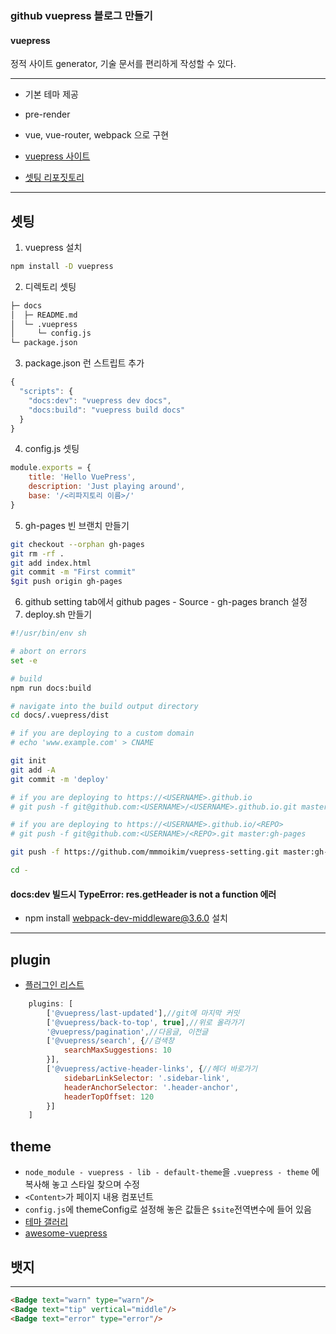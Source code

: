 ### github vuepress 블로그 만들기

#### vuepress

 정적 사이트 generator, 기술 문서를 편리하게 작성할 수 있다.

---

- 기본 테마 제공
- pre-render
- vue, vue-router, webpack 으로 구현
  
- [vuepress 사이트](https://vuepress.vuejs.org)

- [셋팅 리포짓토리](https://github.com/mmmoikim/vuepress-setting)

---

## 셋팅

1. vuepress 설치

``` bash
npm install -D vuepress
```

2. 디렉토리 셋팅

``` bash
├─ docs
│  ├─ README.md
│  └─ .vuepress
│     └─ config.js
└─ package.json
```

3. package.json 런 스트립트 추가

``` javascript
{
  "scripts": {
    "docs:dev": "vuepress dev docs",
    "docs:build": "vuepress build docs"
  }
}
```

4. config.js 셋팅

``` javascript
module.exports = {
    title: 'Hello VuePress',
    description: 'Just playing around',
    base: '/<리파지토리 이름>/'
}
```

5. gh-pages 빈 브랜치 만들기
  
``` bash
git checkout --orphan gh-pages
git rm -rf .
git add index.html
git commit -m "First commit"
$git push origin gh-pages
```

6. github setting tab에서 github pages - Source - gh-pages branch 설정
7. deploy.sh 만들기


``` bash
#!/usr/bin/env sh

# abort on errors
set -e

# build
npm run docs:build

# navigate into the build output directory
cd docs/.vuepress/dist

# if you are deploying to a custom domain
# echo 'www.example.com' > CNAME

git init
git add -A
git commit -m 'deploy'

# if you are deploying to https://<USERNAME>.github.io
# git push -f git@github.com:<USERNAME>/<USERNAME>.github.io.git master

# if you are deploying to https://<USERNAME>.github.io/<REPO>
# git push -f git@github.com:<USERNAME>/<REPO>.git master:gh-pages

git push -f https://github.com/mmmoikim/vuepress-setting.git master:gh-pages

cd -
  ```

#### docs:dev 빌드시 TypeError: res.getHeader is not a function 에러

- npm install webpack-dev-middleware@3.6.0 설치

---

## plugin

- [플러그인 리스트](https://v1.vuepress.vuejs.org/plugin/official/plugin-active-header-links.html)

```js
    plugins: [
        ['@vuepress/last-updated'],//git에 마지막 커밋
        ['@vuepress/back-to-top', true],//위로 올라가기
        '@vuepress/pagination',//다음글, 이전글
        ['@vuepress/search', {//검색창
            searchMaxSuggestions: 10
        }],
        ['@vuepress/active-header-links', {//헤더 바로가기
            sidebarLinkSelector: '.sidebar-link',
            headerAnchorSelector: '.header-anchor',
            headerTopOffset: 120
        }]
    ]
```

## theme

- `node_module - vuepress - lib - default-theme`을 `.vuepress - theme` 에 복사해 놓고 스타일 찾으며 수정
- `<Content>`가 페이지 내용 컴포넌트
- `config.js`에 themeConfig로 설정해 놓은 값들은 `$site`전역변수에 들어 있음
- [테마 갤러리](https://vuepress.gallery/)
- [awesome-vuepress](https://github.com/meteorlxy/awesome-vuepress)

## 뱃지

---
<Badge text="warn" type="warn"/>
<Badge text="tip" vertical="middle"/>
<Badge text="error" type="error"/>

```md
<Badge text="warn" type="warn"/>
<Badge text="tip" vertical="middle"/>
<Badge text="error" type="error"/>
```